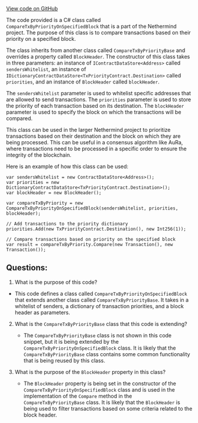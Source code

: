 [View code on GitHub](https://github.com/nethermindeth/nethermind/Nethermind.Consensus.AuRa/Transactions/CompareTxByPriorityOnSpecifiedBlock.cs)

The code provided is a C# class called `CompareTxByPriorityOnSpecifiedBlock` that is a part of the Nethermind project. The purpose of this class is to compare transactions based on their priority on a specified block. 

The class inherits from another class called `CompareTxByPriorityBase` and overrides a property called `BlockHeader`. The constructor of this class takes in three parameters: an instance of `IContractDataStore<Address>` called `sendersWhitelist`, an instance of `IDictionaryContractDataStore<TxPriorityContract.Destination>` called `priorities`, and an instance of `BlockHeader` called `blockHeader`. 

The `sendersWhitelist` parameter is used to whitelist specific addresses that are allowed to send transactions. The `priorities` parameter is used to store the priority of each transaction based on its destination. The `blockHeader` parameter is used to specify the block on which the transactions will be compared. 

This class can be used in the larger Nethermind project to prioritize transactions based on their destination and the block on which they are being processed. This can be useful in a consensus algorithm like AuRa, where transactions need to be processed in a specific order to ensure the integrity of the blockchain. 

Here is an example of how this class can be used:

```
var sendersWhitelist = new ContractDataStore<Address>();
var priorities = new DictionaryContractDataStore<TxPriorityContract.Destination>();
var blockHeader = new BlockHeader();

var compareTxByPriority = new CompareTxByPriorityOnSpecifiedBlock(sendersWhitelist, priorities, blockHeader);

// Add transactions to the priority dictionary
priorities.Add(new TxPriorityContract.Destination(), new Int256(1));

// Compare transactions based on priority on the specified block
var result = compareTxByPriority.Compare(new Transaction(), new Transaction());
```
## Questions: 
 1. What is the purpose of this code?
   - This code defines a class called `CompareTxByPriorityOnSpecifiedBlock` that extends another class called `CompareTxByPriorityBase`. It takes in a whitelist of senders, a dictionary of transaction priorities, and a block header as parameters.

2. What is the `CompareTxByPriorityBase` class that this code is extending?
   - The `CompareTxByPriorityBase` class is not shown in this code snippet, but it is being extended by the `CompareTxByPriorityOnSpecifiedBlock` class. It is likely that the `CompareTxByPriorityBase` class contains some common functionality that is being reused by this class.

3. What is the purpose of the `BlockHeader` property in this class?
   - The `BlockHeader` property is being set in the constructor of the `CompareTxByPriorityOnSpecifiedBlock` class and is used in the implementation of the `Compare` method in the `CompareTxByPriorityBase` class. It is likely that the `BlockHeader` is being used to filter transactions based on some criteria related to the block header.